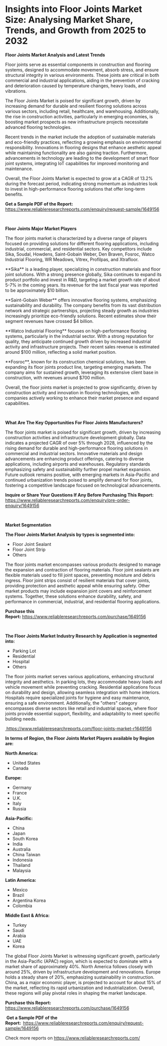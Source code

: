 <p><h1>Insights into Floor Joints Market Size: Analysing Market Share, Trends, and Growth from 2025 to 2032</h1></p><p><strong>Floor Joints Market Analysis and Latest Trends</strong></p>
<p><p>Floor joints serve as essential components in construction and flooring systems, designed to accommodate movement, absorb stress, and ensure structural integrity in various environments. These joints are critical in both commercial and industrial applications, aiding in the prevention of cracking and deterioration caused by temperature changes, heavy loads, and vibrations.</p><p>The Floor Joints Market is poised for significant growth, driven by increasing demand for durable and resilient flooring solutions across various sectors, including retail, healthcare, and warehousing. Additionally, the rise in construction activities, particularly in emerging economies, is boosting market prospects as new infrastructure projects necessitate advanced flooring technologies.</p><p>Recent trends in the market include the adoption of sustainable materials and eco-friendly practices, reflecting a growing emphasis on environmental responsibility. Innovations in flooring designs that enhance aesthetic appeal while maintaining functionality are also gaining traction. Furthermore, advancements in technology are leading to the development of smart floor joint systems, integrating IoT capabilities for improved monitoring and maintenance.</p><p>Overall, the Floor Joints Market is expected to grow at a CAGR of 13.2% during the forecast period, indicating strong momentum as industries look to invest in high-performance flooring solutions that offer long-term benefits.</p></p>
<p><strong>Get a Sample PDF of the Report:&nbsp;</strong> <a href="https://www.reliableresearchreports.com/enquiry/request-sample/1649156?utm_campaign=2395&utm_medium=2&utm_source=Github&utm_content=ia&utm_term=01042025&utm_id=floor-joints">https://www.reliableresearchreports.com/enquiry/request-sample/1649156</a></p>
<p>&nbsp;</p>
<p><strong>Floor Joints Major Market Players</strong></p>
<p><p>The floor joints market is characterized by a diverse range of players focused on providing solutions for different flooring applications, including industrial, commercial, and residential sectors. Key competitors include Sika, Soudal, Howdens, Saint-Gobain Weber, Den Braven, Fosroc, Watco Industrial Flooring, WR Meadows, Vitrex, Profilpas, and Xtrafloor.</p><p>**Sika** is a leading player, specializing in construction materials and floor joint solutions. With a strong presence globally, Sika continues to expand its product portfolio and invest in R&D, targeting a market growth rate of about 5-7% in the coming years. Its revenue for the last fiscal year was reported to be approximately $10 billion.</p><p>**Saint-Gobain Weber** offers innovative flooring systems, emphasizing sustainability and durability. The company benefits from its vast distribution network and strategic partnerships, projecting steady growth as industries increasingly prioritize eco-friendly solutions. Recent estimates show their segment revenues have crossed $4 billion.</p><p>**Watco Industrial Flooring** focuses on high-performance flooring systems, particularly in the industrial sector. With a strong reputation for quality, they anticipate continued growth driven by increased industrial activity and infrastructure projects. Their recent sales revenue is estimated around $100 million, reflecting a solid market position.</p><p>**Fosroc**, known for its construction chemical solutions, has been expanding its floor joints product line, targeting emerging markets. The company aims for sustained growth, leveraging its extensive client base in construction, with revenues around $700 million.</p><p>Overall, the floor joints market is projected to grow significantly, driven by construction activity and innovation in flooring technologies, with companies actively working to enhance their market presence and expand capabilities.</p></p>
<p>&nbsp;</p>
<p><strong>What Are The Key Opportunities For Floor Joints Manufacturers?</strong></p>
<p><p>The floor joints market is poised for significant growth, driven by increasing construction activities and infrastructure development globally. Data indicates a projected CAGR of over 5% through 2028, influenced by the rising demand for durable and high-performance flooring solutions in commercial and industrial sectors. Innovative materials and design advancements are enhancing product offerings, catering to diverse applications, including airports and warehouses. Regulatory standards emphasizing safety and sustainability further propel market expansion. Future outlook remains positive, with emerging markets in Asia-Pacific and continued urbanization trends poised to amplify demand for floor joints, fostering a competitive landscape focused on technological advancements.</p></p>
<p><strong>Inquire or Share Your Questions If Any Before Purchasing This Report:</strong> <a href="https://www.reliableresearchreports.com/enquiry/pre-order-enquiry/1649156?utm_campaign=2395&utm_medium=2&utm_source=Github&utm_content=ia&utm_term=01042025&utm_id=floor-joints">https://www.reliableresearchreports.com/enquiry/pre-order-enquiry/1649156</a></p>
<p>&nbsp;</p>
<p><strong>Market Segmentation</strong></p>
<p><strong>The Floor Joints Market Analysis by types is segmented into:</strong></p>
<p><ul><li>Floor Joint Sealant</li><li>Floor Joint Strip</li><li>Others</li></ul></p>
<p><p>The floor joints market encompasses various products designed to manage the expansion and contraction of flooring materials. Floor joint sealants are flexible materials used to fill joint spaces, preventing moisture and debris ingress. Floor joint strips consist of resilient materials that cover joints, providing protection and aesthetic appeal while ensuring safety. Other market products may include expansion joint covers and reinforcement systems. Together, these solutions enhance durability, safety, and performance in commercial, industrial, and residential flooring applications.</p></p>
<p><strong>Purchase this Report:&nbsp;</strong><a href="https://www.reliableresearchreports.com/purchase/1649156?utm_campaign=2395&utm_medium=2&utm_source=Github&utm_content=ia&utm_term=01042025&utm_id=floor-joints">https://www.reliableresearchreports.com/purchase/1649156</a></p>
<p>&nbsp;</p>
<p><strong>The Floor Joints Market Industry Research by Application is segmented into:</strong></p>
<p><ul><li>Parking Lot</li><li>Residential</li><li>Hospital</li><li>Others</li></ul></p>
<p><p>The floor joints market serves various applications, enhancing structural integrity and aesthetics. In parking lots, they accommodate heavy loads and vehicle movement while preventing cracking. Residential applications focus on durability and design, allowing seamless integration with home interiors. Hospitals require specialized joints for hygiene and easy maintenance, ensuring a safe environment. Additionally, the "others" category encompasses diverse sectors like retail and industrial spaces, where floor joints provide essential support, flexibility, and adaptability to meet specific building needs.</p></p>
<p><a href="https://www.reliableresearchreports.com/floor-joints-market-r1649156?utm_campaign=2395&utm_medium=2&utm_source=Github&utm_content=ia&utm_term=01042025&utm_id=floor-joints">&nbsp;https://www.reliableresearchreports.com/floor-joints-market-r1649156</a></p>
<p><strong>In terms of Region, the Floor Joints Market Players available by Region are:</strong></p>
<p>
    <p> <strong> North America: </strong>
        <ul>
            <li>United States</li>
            <li>Canada</li>
        </ul>
        </p> 
    <p> <strong> Europe: </strong>
        <ul>
            <li>Germany</li>
            <li>France</li>
            <li>U.K.</li>
            <li>Italy</li>
            <li>Russia</li>
        </ul>
        </p> 
    <p> <strong> Asia-Pacific: </strong>
        <ul>
            <li>China</li>
            <li>Japan</li>
            <li>South Korea</li>
            <li>India</li>
            <li>Australia</li>
            <li>China Taiwan</li>
            <li>Indonesia</li>
            <li>Thailand</li>
            <li>Malaysia</li>
        </ul>
        </p> 
    <p> <strong> Latin America: </strong>
        <ul>
            <li>Mexico</li>
            <li>Brazil</li>
            <li>Argentina Korea</li>
            <li>Colombia</li>
        </ul>
        </p> 
    <p> <strong> Middle East & Africa: </strong>
        <ul>
            <li>Turkey</li>
            <li>Saudi</li>
            <li>Arabia</li>
            <li>UAE</li>
            <li>Korea</li>
        </ul>
    </p>
    </p>
<p><p>The global Floor Joints Market is witnessing significant growth, particularly in the Asia-Pacific (APAC) region, which is expected to dominate with a market share of approximately 40%. North America follows closely with around 25%, driven by infrastructure development and renovations. Europe holds a steady share of 20%, emphasizing sustainability in construction. China, as a major economic player, is projected to account for about 15% of the market, reflecting its rapid urbanization and industrialization. Overall, these regions will play pivotal roles in shaping the market landscape.</p></p>
<p><strong>Purchase this Report: </strong><a href="https://www.reliableresearchreports.com/purchase/1649156?utm_campaign=2395&utm_medium=2&utm_source=Github&utm_content=ia&utm_term=01042025&utm_id=floor-joints">https://www.reliableresearchreports.com/purchase/1649156</a></p>
<p>&nbsp;<strong>Get a Sample PDF of the Report:&nbsp;&nbsp;</strong><a href="https://www.reliableresearchreports.com/enquiry/request-sample/1649156?utm_campaign=2395&utm_medium=2&utm_source=Github&utm_content=ia&utm_term=01042025&utm_id=floor-joints">https://www.reliableresearchreports.com/enquiry/request-sample/1649156</a></p>
<p><strong></strong></p>
<p>Check more reports on <a href="https://www.reliableresearchreports.com/?utm_campaign=2395&utm_medium=2&utm_source=Github&utm_content=ia&utm_term=01042025&utm_id=floor-joints">https://www.reliableresearchreports.com/</a></p>